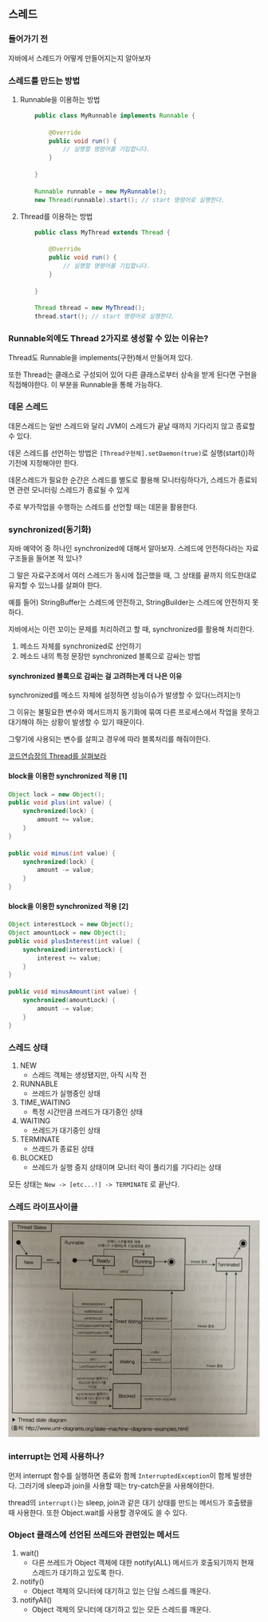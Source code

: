 ## 스레드

### 들어가기 전

자바에서 스레드가 어떻게 만들어지는지 알아보자

### 스레드를 만드는 방법

1) Runnable을 이용하는 방법
    ```java
        public class MyRunnable implements Runnable {
            
            @Override
            public void run() {
                // 실행할 명령어를 기입합니다.
            }

        }

        Runnable runnable = new MyRunnable();
        new Thread(runnable).start(); // start 명령어로 실행한다.
    ```
2) Thread를 이용하는 방법
    ```java
        public class MyThread extends Thread {
            
            @Override
            public void run() {
                // 실행할 명령어를 기입합니다.
            }

        }

        Thread thread = new MyThread();
        thread.start(); // start 명령어로 실행한다.
    ```

### Runnable외에도 Thread 2가지로 생성할 수 있는 이유는?

Thread도 Runnable을 implements(구현)해서 만들어져 있다.

또한 Thread는 클래스로 구성되어 있어 다른 클래스로부터 상속을 받게 된다면 구현을 직접해야한다. 이 부분을 Runnable을 통해 가능하다.

### 데몬 스레드

데몬스레드는 일반 스레드와 달리 JVM이 스레드가 끝날 때까지 기다리지 않고 종료할 수 있다.

데몬 스레드를 선언하는 방법은 `[Thread구현체].setDaemon(true)`로 실행(start())하기전에 지정해야만 한다.

데몬스레드가 필요한 순간은 스레드를 별도로 활용해 모니터링하다가, 스레드가 종료되면 관련 모니터링 스레드가 종료될 수 있게

주로 부가작업을 수행하는 스레드를 선언할 때는 데몬을 활용한다.

### synchronized(동기화)

자바 예약어 중 하나인 synchronized에 대해서 알아보자. 스레드에 안전하다라는 자료구조들을 들어본 적 있나?

그 말은 자료구조에서 여러 스레드가 동시에 접근했을 때, 그 상태를 끝까지 의도한대로 유지할 수 있느냐를 살펴야 한다.

예를 들어) StringBuffer는 스레드에 안전하고, StringBuilder는 스레드에 안전하지 못하다.

자바에서는 이런 꼬이는 문제를 처리하려고 할 때, synchronized를 활용해 처리한다.

1. 메소드 자체를 synchronized로 선언하기
2. 메소드 내의 특정 문장만 synchronized 블록으로 감싸는 방법

#### synchronized 블록으로 감싸는 걸 고려하는게 더 나은 이유

synchronized를 메소드 자체에 설정하면 성능이슈가 발생할 수 있다(느려지는!)

그 이유는 불필요한 변수와 메서드까지 동기화에 묶여 다른 프로세스에서 작업을 못하고 대기해야 하는 상황이 발생할 수 있기 때문이다.

그렇기에 사용되는 변수를 살피고 경우에 따라 블록처리를 해줘야한다.

[코드연습장의 Thread를 살펴보라](/%EC%BD%94%EB%93%9C%20%EC%97%B0%EC%8A%B5%EC%9E%A5/Thread/thread)

#### block을 이용한 synchronized 적용 [1]

```java
Object lock = new Object();
public void plus(int value) {
    synchronized(lock) {
        amount += value;
    }
}

public void minus(int value) {
    synchronized(lock) {
        amount -= value;
    }
}
```

#### block을 이용한 synchronized 적용 [2]

```java
Object interestLock = new Object();
Object amountLock = new Object();
public void plusInterest(int value) {
    synchronized(interestLock) {
        interest += value;
    }
}

public void minusAmount(int value) {
    synchronized(amountLock) {
        amount -= value;
    }
}
```

### 스레드 상태

1. NEW
    * 스레드 객체는 생성됐지만, 아직 시작 전
2. RUNNABLE
    * 쓰레드가 실행중인 상태
3. TIME_WAITING
    * 특정 시간만큼 쓰레드가 대기중인 상태
4. WAITING
    * 쓰레드가 대기중인 상태
5. TERMINATE
    * 쓰레드가 종료된 상태
6. BLOCKED
    * 쓰레드가 실행 중지 상태이며 모니터 락이 풀리기를 기다리는 상태


모든 상태는 `New -> [etc...!] -> TERMINATE` 로 끝난다.

### 스레드 라이프사이클

![img](./IMG/IMG_3481.jpg)

### interrupt는 언제 사용하나?

먼저 interrupt 함수를 실행하면 종료와 함께 `InterruptedException`이 함께 발생한다. 그러기에 sleep과 join을 사용할 때는 try-catch문을 사용해야한다.

thread의 `interrupt()`는 sleep, join과 같은 대기 상태를 만드는 메서드가 호출됐을 때 사용한다. 또한 Object.wait를 사용할 경우에도 쓸 수 있다.

### Object 클래스에 선언된 쓰레드와 관련있는 메서드

1) wait()
    * 다른 쓰레드가 Object 객체에 대한 notify(ALL) 메서드가 호출되기까지 현재 스레드가 대기하고 있도록 한다.
2) notify()
    * Object 객체의 모니터에 대기하고 있는 단일 스레드를 깨운다.
3) notifyAll()
    * Object 객체의 모니터에 대기하고 있는 모든 스레드를 깨운다.

